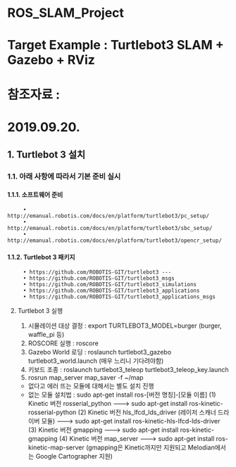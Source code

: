 # ROS_SLAM_Project

# Target Example : Turtlebot3 SLAM + Gazebo + RViz

# 참조자료 : 

# 2019.09.20.
## 1. Turtlebot 3 설치
### 1.1. 아래 사항에 따라서 기본 준비 실시
#### 1.1.1. 소프트웨어 준비
         • http://emanual.robotis.com/docs/en/platform/turtlebot3/pc_setup/
         • http://emanual.robotis.com/docs/en/platform/turtlebot3/sbc_setup/
         • http://emanual.robotis.com/docs/en/platform/turtlebot3/opencr_setup/

#### 1.1.2. Turtlebot 3 패키지
         • https://github.com/ROBOTIS-GIT/turtlebot3 --- 
         • https://github.com/ROBOTIS-GIT/turtlebot3_msgs
         • https://github.com/ROBOTIS-GIT/turtlebot3_simulations
         • https://github.com/ROBOTIS-GIT/turtlebot3_applications
         • https://github.com/ROBOTIS-GIT/turtlebot3_applications_msgs



2. Turtlebot 3 실행
   1) 시뮬레이션 대상 결정 : export TURTLEBOT3_MODEL=burger (burger, waffle_pi 등)
   2) ROSCORE 실행 : roscore
   3) Gazebo World 로딩 : roslaunch turtlebot3_gazebo turtlebot3_world.launch (매우 느리니 기다려야함)
   4) 키보드 조종 : roslaunch turtlebot3_teleop turtlebot3_teleop_key.launch
   5) rosrun map_server map_saver -f ~/map
   
   * 없다고 에러 뜨는 모듈에 대해서는 별도 설치 진행
   * 없는 모듈 설치법 : sudo apt-get install ros-[버전 명칭]-[모듈 이름]
     (1) Kinetic 버전 rosserial_python ---> sudo apt-get install ros-kinetic-rosserial-python
     (2) Kinetic 버전 hls_lfcd_lds_driver (레이저 스캐너 드라이버 모듈) ---> sudo apt-get install ros-kinetic-hls-lfcd-lds-driver
     (3) Kinetic 버전 gmapping ---> sudo apt-get install ros-kinetic-gmapping
     (4) Kinetic 버전 map_server ---> sudo apt-get install ros-kinetic-map-server (gmapping은 Kinetic까지만 지원되고 Melodian에서는 Google Cartographer 지원)
